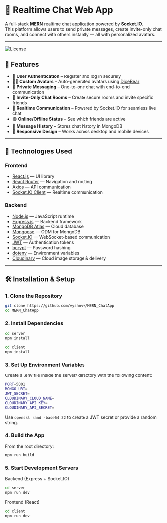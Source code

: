 # 💬 Realtime Chat Web App

A full-stack **MERN** realtime chat application powered by **Socket.IO**.  
This platform allows users to send private messages, create invite-only chat rooms, and connect with others instantly — all with personalized avatars.


---
![License](https://img.shields.io/github/license/vyshnvv/MERN_ChatApp)

## 🚀 Features

- 🔐 **User Authentication** – Register and log in securely  
- 🧑‍🎨 **Custom Avatars** – Auto-generated avatars using [DiceBear](https://www.dicebear.com/)  
- 💬 **Private Messaging** – One-to-one chat with end-to-end communication  
- 👥 **Invite-Only Chat Rooms** – Create secure rooms and invite specific friends  
- 📡 **Realtime Communication** – Powered by Socket.IO for seamless live chat  
- 🟢 **Online/Offline Status** – See which friends are active  
- 📨 **Message History** – Stores chat history in MongoDB  
- 📱 **Responsive Design** – Works across desktop and mobile devices  

---

## 🧰 Technologies Used

### Frontend
- [React.js](https://reactjs.org/) — UI library  
- [React Router](https://reactrouter.com/) — Navigation and routing  
- [Axios](https://axios-http.com/) — API communication  
- [Socket.IO Client](https://socket.io/) — Realtime communication  

### Backend
- [Node.js](https://nodejs.org/) — JavaScript runtime  
- [Express.js](https://expressjs.com/) — Backend framework  
- [MongoDB Atlas](https://www.mongodb.com/cloud/atlas) — Cloud database  
- [Mongoose](https://mongoosejs.com/) — ODM for MongoDB  
- [Socket.IO](https://socket.io/) — WebSocket-based communication  
- [JWT](https://jwt.io/) — Authentication tokens  
- [bcrypt](https://www.npmjs.com/package/bcrypt) — Password hashing  
- [dotenv](https://www.npmjs.com/package/dotenv) — Environment variables
- [Cloudinary](https://cloudinary.com/) — Cloud image storage & delivery  

---

## 🛠️ Installation & Setup

### 1. Clone the Repository

```bash
git clone https://github.com/vyshnvv/MERN_ChatApp
cd MERN_ChatApp
```
### 2. Install Dependencies

```bash
cd server
npm install
```

```bash
cd client
npm install
```

### 3. Set Up Environment Variables
Create a .env file inside the server/ directory with the following content:

```bash
PORT=5001
MONGO_URI=
JWT_SECRET=
CLOUDINARY_CLOUD_NAME=
CLOUDINARY_API_KEY=
CLOUDINARY_API_SECRET=
```

Use ```openssl rand -base64 32``` to create a JWT secret or provide a random string.


### 4. Build the App
From the root directory:

```bash
npm run build
```

### 5. Start Development Servers

Backend (Express + Socket.IO)
```bash
cd server
npm run dev
```

Frontend (React)
```bash
cd client
npm run dev
```
